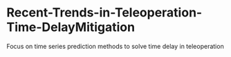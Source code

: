 # Recent-Trends-in-Teleoperation-Time-DelayMitigation
Focus on time series prediction methods to solve time delay in teleoperation
